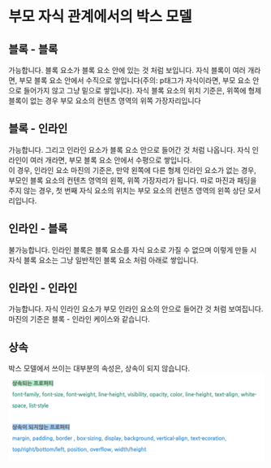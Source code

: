 # 부모 자식 관계에서의 박스 모델  

## 블록 - 블록
가능합니다. 블록 요소가 블록 요소 안에 있는 것 처럼 보입니다. 자식 블록이 여러 개라면, 부모 블록 요소 안에서 수직으로 쌓입니다(주의: p태그가 자식이라면, 부모 요소 안으로 들어가지 않고 그냥 밑으로 쌓입니다). 자식 블록 요소의 위치 기준은, 위쪽에 형제 블록이 없는 경우 부모 요소의 컨텐츠 영역의 위쪽 가장자리입니다
## 블록 - 인라인
가능합니다. 그리고 인라인 요소가 블록 요소 안으로 들어간 것 처럼 나옵니다. 자식 인라인이 여러 개라면, 부모 블록 요소 안에서 수평으로 쌓입니다.  
이 경우, 인라인 요소 마진의 기준은, 만약 왼쪽에 다른 형제 인라인 요소가 없는 경우, 부모인 블록 요소의 컨텐츠 영역의 왼쪽, 위쪽 가장자리가 됩니다. 따로 마진과 패딩을 주지 않는 경우, 첫 번째 자식 요소의 위치는 부모 요소의 컨텐츠 영역의 왼쪽 상단 모서리입니다.
## 인라인 - 블록
불가능합니다. 인라인 블록은 블록 요소를 자식 요소로 가질 수 없으며 이렇게 만들 시 자식 블록 요소는 그냥 일반적인 블록 요소 처럼 아래로 쌓입니다.
## 인라인 - 인라인
가능합니다. 자식 인라인 요소가 부모 인라인 요소의 안으로 들어간 것 처럼 보여집니다. 마진의 기준은 블록 - 인라인 케이스와 같습니다.
## 상속
박스 모델에서 쓰이는 대부분의 속성은, 상속이 되지 않습니다. 
![img55](./img/55.png) 